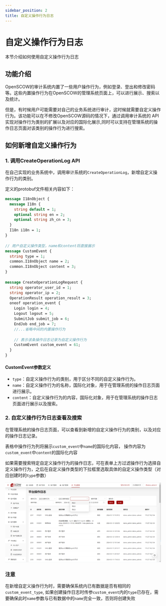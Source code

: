 ```yaml
---
sidebar_position: 2
title: 自定义操作行为日志
---
```


# 自定义操作行为日志

本节介绍如何使用自定义操作行为日志

## 功能介绍

OpenSCOW的审计系统内置了一些用户操作行为，例如登录、登出和修改密码等。这些内置操作行为在OpenSCOW的管理系统页面上，可以进行展示、搜索以及统计。

但是，有时候用户可能需要对自己的业务系统进行审计，这时候就需要自定义操作行为。该功能可以在不修改OpenSCOW源码的情况下，通过调用审计系统的 API 实现对操作行为类别的扩展以及对应的国际化展示,同时可以支持在管理系统的操作日志页面对该类别的操作行为进行搜索。

## 如何新增自定义操作行为

### 1. 调用CreateOperationLog API

在自己实现的业务系统中，调用审计系统的`CreateOperationLog`，新增自定义操作行为的类别。

定义的protobuf文件相关内容如下：

```proto
message I18nObject {
  message I18n {
    string default = 1;
    optional string en = 2;
    optional string zh_cn = 3;
  }
  I18n i18n = 1;
}

// 用户自定义操作类型，name和content将直接展示
message CustomEvent {
  string type = 1;
  common.I18nObject name = 2;
  common.I18nObject content = 3;
}

message CreateOperationLogRequest {
  string operator_user_id = 1;
  string operator_ip = 2;
  OperationResult operation_result = 3;
  oneof operation_event {
    Login login = 4;
    Logout logout = 5;
    SubmitJob submit_job = 6;
    EndJob end_job = 7;
    //...省略中间的内置操作行为

    // 表示该条操作日志记录为自定义操作行为
    CustomEvent custom_event = 61;
  }
}
```

#### CustomEvent参数定义

- `type`：自定义操作行为的类别，用于区分不同的自定义操作行为。
- `name`：自定义操作行为的名称，国际化对象，用于在管理系统的操作日志页面进行展示。
- `content`：自定义操作行为的内容，国际化对象，用于在管理系统的操作日志页面进行展示以及搜索。

### 2. 自定义操作行为日志查看及搜索

在管理系统的操作日志页面，可以查看到新增的自定义操作行为的类别，以及对应的操作日志记录。

表格中操作行为列将展示`custom_event`中`name`的国际化内容， 操作内容为`custom_event`中`content`的国际化内容

如果需要搜索特定自定义操作行为的操作日志，可在表单上方过滤操作行为选择自定义操作行为，之后在自定义操作类型的下拉框里选取具体的自定义操作类型（对应创建时的`type`参数）

![custom_event](./customEvent.png)


### 注意

在新增自定义操作行为时，需要确保系统内已有数据是否有相同的`custom_event_type`, 如果创建操作日志时传参`custom_event`内的`type`已存在，需要确保此时`name`参数与已有数据中的`name`完全一致，否则将创建失败                                                                                                                                                                                                                                                                                                     